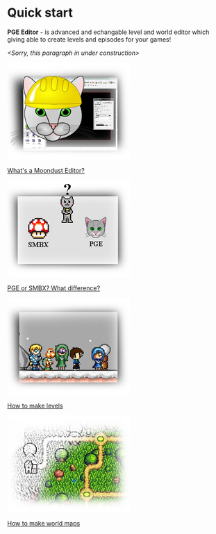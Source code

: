 # Quick start
**PGE Editor** - is advanced and echangable level and world editor which giving able to create levels and episodes for your games!

_<Sorry, this paragraph in under construction>_

[![PgeEditor](Intro/QuickStart/WhatIsPGEEditor.png)](QuickStart/WhatsAnEditor.md)

[What's a Moondust Editor?](QuickStart/WhatsAnEditor.md)


[![PgeOrSmbx](Intro/QuickStart/PGEorSMBX.png)](QuickStart/PgeOrSMBX.md)

[PGE or SMBX? What difference?](QuickStart/PgeOrSMBX.md)


[![HowToLevels](Intro/QuickStart/HowToMakeLevels.png)](QuickStart/HowToMakeLevels.md)

[How to make levels](QuickStart/HowToMakeLevels.md)


[![HowToWorlds](Intro/QuickStart/HowToMakeWorlds.png)](QuickStart/HowToMakeWorlds.md)

[How to make world maps](QuickStart/HowToMakeWorlds.md)
